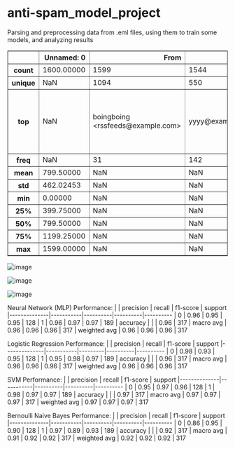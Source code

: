 # anti-spam_model_project
Parsing and preprocessing data from .eml files, using them to train some models, and analyzing results

<div>
<table border="1" class="dataframe">
  <thead>
    <tr style="text-align: right;">
      <th></th>
      <th>Unnamed: 0</th>
      <th>From</th>
      <th>To</th>
      <th>Date</th>
      <th>Text</th>
      <th>Mark</th>
    </tr>
  </thead>
  <tbody>
    <tr>
      <th>count</th>
      <td>1600.00000</td>
      <td>1599</td>
      <td>1544</td>
      <td>1599</td>
      <td>1583</td>
      <td>1600</td>
    </tr>
    <tr>
      <th>unique</th>
      <td>NaN</td>
      <td>1094</td>
      <td>550</td>
      <td>1551</td>
      <td>1455</td>
      <td>2</td>
    </tr>
    <tr>
      <th>top</th>
      <td>NaN</td>
      <td>boingboing &lt;rssfeeds@example.com&gt;</td>
      <td>yyyy@example.com</td>
      <td>Fri, 29 Mar 2002 05:01:01 +0000</td>
      <td>dear paypal member account randomly flagged sy...</td>
      <td>spam</td>
    </tr>
    <tr>
      <th>freq</th>
      <td>NaN</td>
      <td>31</td>
      <td>142</td>
      <td>4</td>
      <td>8</td>
      <td>1000</td>
    </tr>
    <tr>
      <th>mean</th>
      <td>799.50000</td>
      <td>NaN</td>
      <td>NaN</td>
      <td>NaN</td>
      <td>NaN</td>
      <td>NaN</td>
    </tr>
    <tr>
      <th>std</th>
      <td>462.02453</td>
      <td>NaN</td>
      <td>NaN</td>
      <td>NaN</td>
      <td>NaN</td>
      <td>NaN</td>
    </tr>
    <tr>
      <th>min</th>
      <td>0.00000</td>
      <td>NaN</td>
      <td>NaN</td>
      <td>NaN</td>
      <td>NaN</td>
      <td>NaN</td>
    </tr>
    <tr>
      <th>25%</th>
      <td>399.75000</td>
      <td>NaN</td>
      <td>NaN</td>
      <td>NaN</td>
      <td>NaN</td>
      <td>NaN</td>
    </tr>
    <tr>
      <th>50%</th>
      <td>799.50000</td>
      <td>NaN</td>
      <td>NaN</td>
      <td>NaN</td>
      <td>NaN</td>
      <td>NaN</td>
    </tr>
    <tr>
      <th>75%</th>
      <td>1199.25000</td>
      <td>NaN</td>
      <td>NaN</td>
      <td>NaN</td>
      <td>NaN</td>
      <td>NaN</td>
    </tr>
    <tr>
      <th>max</th>
      <td>1599.00000</td>
      <td>NaN</td>
      <td>NaN</td>
      <td>NaN</td>
      <td>NaN</td>
      <td>NaN</td>
    </tr>
  </tbody>
</table>
</div>

![image](https://github.com/user-attachments/assets/15ae23a6-f9c4-43c1-8990-9236c85467fe)

![image](https://github.com/user-attachments/assets/c19e5f9c-4304-40a9-89f4-184e34082281)

![image](https://github.com/user-attachments/assets/e3fdf455-53d6-40bc-85cc-af2682cc4190)

Neural Network (MLP) Performance:
|              | precision |   recall | f1-score |  support
|--------------|-----------|----------|----------|----------
|            0 |      0.96 |     0.95 |     0.95 |      128
|            1 |      0.96 |     0.97 |     0.97 |      189
|     accuracy |           |          |     0.96 |      317
|    macro avg |      0.96 |     0.96 |     0.96 |      317
| weighted avg |      0.96 |     0.96 |     0.96 |      317

Logistic Regression Performance:
|              | precision |  recall | f1-score |  support
|--------------|-----------|---------|----------|----------
|            0 |      0.98 |    0.93 |     0.95 |      128
|            1 |      0.95 |    0.98 |     0.97 |      189
|     accuracy |           |         |     0.96 |      317
|    macro avg |      0.96 |    0.96 |     0.96 |      317
| weighted avg |      0.96 |    0.96 |     0.96 |      317

SVM Performance:
|              | precision |   recall | f1-score |  support
|--------------|-----------|----------|----------|----------
|            0 |      0.95 |     0.97 |     0.96 |      128
|            1 |      0.98 |     0.97 |     0.97 |      189
|     accuracy |           |          |     0.97 |      317
|    macro avg |      0.97 |     0.97 |     0.97 |      317
| weighted avg |      0.97 |     0.97 |     0.97 |      317

Bernoulli Naive Bayes Performance:
|              | precision |   recall | f1-score |  support
|--------------|-----------|----------|----------|----------
|            0 |      0.86 |     0.95 |     0.90 |      128
|            1 |      0.97 |     0.89 |     0.93 |      189
|     accuracy |           |          |     0.92 |      317
|    macro avg |      0.91 |     0.92 |     0.92 |      317
| weighted avg |      0.92 |     0.92 |     0.92 |      317
